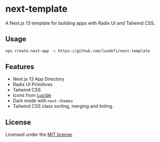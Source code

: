 # next-template

A Next.js 13 template for building apps with Radix UI and Tailwind CSS.

## Usage

```bash
npx create-next-app -e https://github.com/luxdefi/next-template
```

## Features

- Next.js 13 App Directory
- Radix UI Primitives
- Tailwind CSS
- Icons from [Lucide](https://lucide.dev)
- Dark mode with `next-themes`
- Tailwind CSS class sorting, merging and linting.

## License

Licensed under the [MIT license](https://github.com/luxdefi/ui/blob/main/LICENSE.md).
